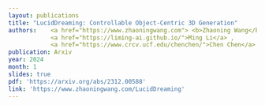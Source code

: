 ```yaml
---
layout: publications
title: "LucidDreaming: Controllable Object-Centric 3D Generation"
authors:    <a href="https://www.zhaoningwang.com"> <b>Zhaoning Wang</b></a> ,    
            <a href="https://liming-ai.github.io/">Ming Li</a> ,
            <a href="https://www.crcv.ucf.edu/chenchen/">Chen Chen</a>
publication: Arxiv
year: 2024
month: 1
slides: true
pdf: 'https://arxiv.org/abs/2312.00588'
link: 'https://www.zhaoningwang.com/LucidDreaming'
---
```

